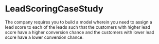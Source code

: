 # LeadScoringCaseStudy
The company requires you to build a model wherein you need to assign a lead score to each of the leads such that the customers with higher lead score have a higher conversion chance and the customers with lower lead score have a lower conversion chance. 
